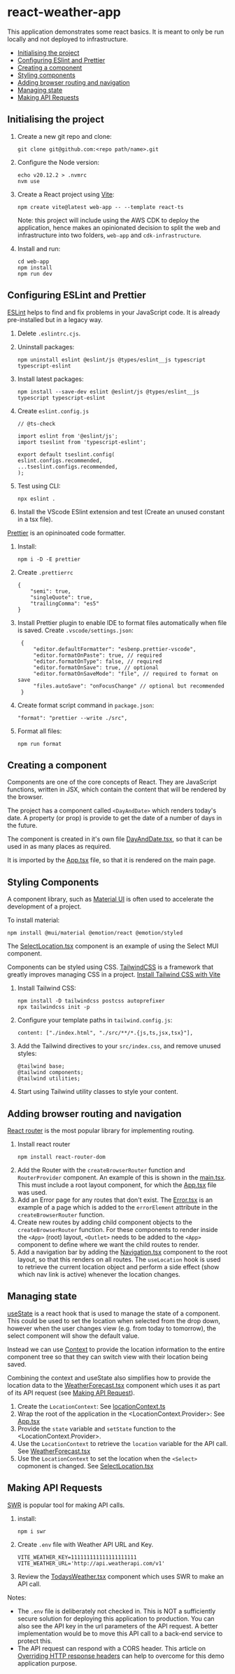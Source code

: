 # react-weather-app

This application demonstrates some react basics. It is meant to only be run locally and not deployed to infrastructure.

- [Initialising the project](#initialising-the-project)
- [Configuring ESlint and Prettier](#configuring-eslint-and-prettier)
- [Creating a component](#creating-a-component)
- [Styling components](#styling-components)
- [Adding browser routing and navigation](#adding-browser-routing-and-navigation)
- [Managing state](#managing-state)
- [Making API Requests](#making-api-requests)

## Initialising the project

1. Create a new git repo and clone:
   ```
   git clone git@github.com:<repo path/name>.git
   ```
1. Configure the Node version:
   ```
   echo v20.12.2 > .nvmrc
   nvm use
   ```
1. Create a React project using [Vite](https://vitejs.dev/):

   ```
   npm create vite@latest web-app -- --template react-ts
   ```

   Note: this project will include using the AWS CDK to deploy the application, hence makes an opinionated decision to split the web and infrastructure into two folders, `web-app` and `cdk-infrastructure`.

1. Install and run:
   ```
   cd web-app
   npm install
   npm run dev
   ```

## Configuring ESLint and Prettier

[ESLint](https://eslint.org/) helps to find and fix problems in your JavaScript code. It is already pre-installed but in a legacy way.

1. Delete `.eslintrc.cjs`.

1. Uninstall packages:
   ```
   npm uninstall eslint @eslint/js @types/eslint__js typescript typescript-eslint
   ```
1. Install latest packages:
   ```
   npm install --save-dev eslint @eslint/js @types/eslint__js typescript typescript-eslint
   ```
1. Create `eslint.config.js`

   ```
   // @ts-check

   import eslint from '@eslint/js';
   import tseslint from 'typescript-eslint';

   export default tseslint.config(
   eslint.configs.recommended,
   ...tseslint.configs.recommended,
   );
   ```

1. Test using CLI:
   ```
   npx eslint .
   ```
1. Install the VScode ESlint extension and test (Create an unused constant in a tsx file).

[Prettier](https://prettier.io/) is an opininoated code formatter.

1. Install:

   ```
   npm i -D -E prettier
   ```

1. Create `.prettierrc`
   ```
   {
       "semi": true,
       "singleQuote": true,
       "trailingComma": "es5"
   }
   ```
1. Install Prettier plugin to enable IDE to format files automatically when file is saved. Create `.vscode/settings.json`:
   ```
    {
        "editor.defaultFormatter": "esbenp.prettier-vscode",
        "editor.formatOnPaste": true, // required
        "editor.formatOnType": false, // required
        "editor.formatOnSave": true, // optional
        "editor.formatOnSaveMode": "file", // required to format on save
        "files.autoSave": "onFocusChange" // optional but recommended
    }
   ```
1. Create format script command in `package.json`:
   ```
   "format": "prettier --write ./src",
   ```
1. Format all files:
   ```
   npm run format
   ```

## Creating a component

Components are one of the core concepts of React. They are JavaScript functions, written in JSX, which contain the content that will be rendered by the browser.

The project has a component called `<DayAndDate>` which renders today's date. A property (or prop) is provide to get the date of a number of days in the future.

The component is created in it's own file [DayAndDate.tsx](/web-app/src/components/DayAndDate.tsx), so that it can be used in as many places as required.

It is imported by the [App.tsx](/web-app/src/App.tsx) file, so that it is rendered on the main page.

## Styling Components

A component library, such as [Material UI](https://mui.com/) is often used to accelerate the development of a project.

To install material:

```
npm install @mui/material @emotion/react @emotion/styled
```

The [SelectLocation.tsx](/web-app/src/components/SelectLocation.tsx) component is an example of using the Select MUI component.

Components can be styled using CSS. [TailwindCSS](https://tailwindcss.com/) is a framework that greatly improves managing CSS in a project. [Install Tailwind CSS with Vite](https://tailwindcss.com/docs/guides/vite)

1. Install Tailwind CSS:
   ```
   npm install -D tailwindcss postcss autoprefixer
   npx tailwindcss init -p
   ```
1. Configure your template paths in `tailwind.config.js`:
   ```
   content: ["./index.html", "./src/**/*.{js,ts,jsx,tsx}"],
   ```
1. Add the Tailwind directives to your `src/index.css`, and remove unused styles:
   ```
   @tailwind base;
   @tailwind components;
   @tailwind utilities;
   ```
1. Start using Tailwind utility classes to style your content.

## Adding browser routing and navigation

[React router](https://reactrouter.com/en/main) is the most popular library for implementing routing.

1. Install react router
   ```
   npm install react-router-dom
   ```
1. Add the Router with the `createBrowserRouter` function and `RouterProvider` component. An example of this is shown in the [main.tsx](/web-app/src/main.tsx). This must include a root layout component, for which the [App.tsx](/web-app/src/App.tsx) file was used.
1. Add an Error page for any routes that don't exist. The [Error.tsx](/web-app/src/routes/Error.tsx) is an example of a page which is added to the `errorElement` attribute in the `createBrowserRouter` function.
1. Create new routes by adding child component objects to the `createBrowserRouter` function. For these components to render inside the `<App>` (root) layout, `<Outlet>` needs to be added to the `<App>` component to define where we want the child routes to render.
1. Add a navigation bar by adding the [Navigation.tsx](/web-app/src/components/Navigation.tsx) component to the root layout, so that this renders on all routes. The `useLocation` hook is used to retrieve the current location object and perform a side effect (show which nav link is active) whenever the location changes.

## Managing state

[useState](https://react.dev/reference/react/useState) is a react hook that is used to manage the state of a component. This could be used to set the location when selected from the drop down, however when the user changes view (e.g. from today to tomorrow), the select component will show the default value.

Instead we can use [Context](https://react.dev/learn/passing-data-deeply-with-context) to provide the location information to the entire component tree so that they can switch view with their location being saved.

Combining the context and useState also simplifies how to provide the location data to the [WeatherForecast.tsx](/web-app/src/components/WeatherForecast.tsx) component which uses it as part of its API request (see [Making API Request](#making-api-requests)).

1. Create the `LocationContext`: See [locationContext.ts](/web-app/src/lib/locationContext.ts)
1. Wrap the root of the application in the <LocationContext.Provider>: See [App.tsx](/web-app/src/App.tsx)
1. Provide the `state` variable and `setState` function to the <LocationContext.Provider>.
1. Use the `LocationContext` to retrieve the `location` variable for the API call. See [WeatherForecast.tsx](/web-app/src/components/WeatherForecast.tsx)
1. Use the `LocationContext` to set the location when the `<Select>` copmonent is changed. See [SelectLocation.tsx](/web-app/src/components/SelectLocation.tsx)

## Making API Requests

[SWR](https://swr.vercel.app/) is popular tool for making API calls.

1. install:
   ```
   npm i swr
   ```
1. Create `.env` file with Weather API URL and Key.
   ```
   VITE_WEATHER_KEY=111111111111111111111
   VITE_WEATHER_URL='http://api.weatherapi.com/v1'
   ```
1. Review the [TodaysWeather.tsx](/web-app/src/components/TodaysWeather.tsx) component which uses SWR to make an API call.

Notes:

- The `.env` file is deliberately not checked in. This is NOT a sufficiently secure solution for deploying this application to production. You can also see the API key in the url parameters of the API request. A better implementation would be to move this API call to a back-end service to protect this.
- The API request can respond with a CORS header. This article on [Overriding HTTP response headers](https://developer.chrome.com/docs/devtools/overrides) can help to overcome for this demo application purpose.
